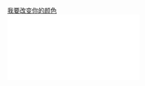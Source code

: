 <!--  index1.html   -->
<div class="iframe">
		<a href="javascript:;">我要改变你的颜色</a><br />
		<iframe id="childId" src="index2.html" frameborder="0"></iframe>
	</div>
	<script type="text/javascript">
		var chan = Channel.build({
		    window: document.getElementById("childId").contentWindow,
		    origin: "*",
		    scope: "yangyanyin",
		    onReady: function () {
		        //emit("channel is ready!");
		    }
		});

		var _the = true;
		$("a").click(function(){
			if(_the){
				var color = "#ff0000";
				chan.call({method: "area_tab", params:color, success: function () {}});
			}else{
				var color = "#444";
				chan.call({method: "area_tab", params:color, success: function () {}});
			}
			_the = !_the;
		})

		/*  var data = {
            id:a,
            style:file_style
        }
            chan.call({method: "init_draw", params: data,
            success: function (v) {
            }
        });  传个多值*/ 
	</script>
  
  <!-- index2 -->
  <div class="index2">
		我把你当兄弟，你既然跨越iframe修改我！！！！	
	</div>
	<script type="text/javascript">
		var chan = Channel.build({window: window.parent, origin: "*", scope: "yangyanyin"});
		chan.bind("area_tab", function (trans,color) {
		    $(".index2").css("color",color);
		});
	</script>
